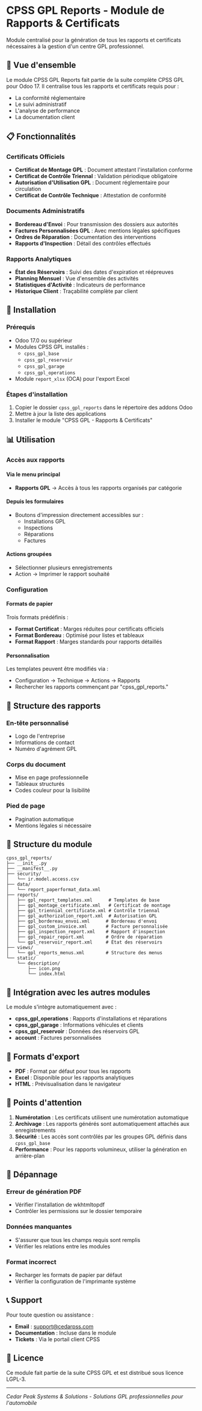 # CPSS GPL Reports - Module de Rapports & Certificats

Module centralisé pour la génération de tous les rapports et certificats nécessaires à la gestion d'un centre GPL professionnel.

## 🎯 Vue d'ensemble

Le module CPSS GPL Reports fait partie de la suite complète CPSS GPL pour Odoo 17. Il centralise tous les rapports et certificats requis pour :
- La conformité réglementaire
- Le suivi administratif
- L'analyse de performance
- La documentation client

## 📋 Fonctionnalités

### Certificats Officiels
- **Certificat de Montage GPL** : Document attestant l'installation conforme
- **Certificat de Contrôle Triennal** : Validation périodique obligatoire
- **Autorisation d'Utilisation GPL** : Document réglementaire pour circulation
- **Certificat de Contrôle Technique** : Attestation de conformité

### Documents Administratifs
- **Bordereau d'Envoi** : Pour transmission des dossiers aux autorités
- **Factures Personnalisées GPL** : Avec mentions légales spécifiques
- **Ordres de Réparation** : Documentation des interventions
- **Rapports d'Inspection** : Détail des contrôles effectués

### Rapports Analytiques
- **État des Réservoirs** : Suivi des dates d'expiration et réépreuves
- **Planning Mensuel** : Vue d'ensemble des activités
- **Statistiques d'Activité** : Indicateurs de performance
- **Historique Client** : Traçabilité complète par client

## 🔧 Installation

### Prérequis
- Odoo 17.0 ou supérieur
- Modules CPSS GPL installés :
  - `cpss_gpl_base`
  - `cpss_gpl_reservoir`
  - `cpss_gpl_garage`
  - `cpss_gpl_operations`
- Module `report_xlsx` (OCA) pour l'export Excel

### Étapes d'installation
1. Copier le dossier `cpss_gpl_reports` dans le répertoire des addons Odoo
2. Mettre à jour la liste des applications
3. Installer le module "CPSS GPL - Rapports & Certificats"

## 📊 Utilisation

### Accès aux rapports

#### Via le menu principal
- **Rapports GPL** → Accès à tous les rapports organisés par catégorie

#### Depuis les formulaires
- Boutons d'impression directement accessibles sur :
  - Installations GPL
  - Inspections
  - Réparations
  - Factures

#### Actions groupées
- Sélectionner plusieurs enregistrements
- Action → Imprimer le rapport souhaité

### Configuration

#### Formats de papier
Trois formats prédéfinis :
- **Format Certificat** : Marges réduites pour certificats officiels
- **Format Bordereau** : Optimisé pour listes et tableaux
- **Format Rapport** : Marges standards pour rapports détaillés

#### Personnalisation
Les templates peuvent être modifiés via :
- Configuration → Technique → Actions → Rapports
- Rechercher les rapports commençant par "cpss_gpl_reports."

## 🎨 Structure des rapports

### En-tête personnalisé
- Logo de l'entreprise
- Informations de contact
- Numéro d'agrément GPL

### Corps du document
- Mise en page professionnelle
- Tableaux structurés
- Codes couleur pour la lisibilité

### Pied de page
- Pagination automatique
- Mentions légales si nécessaire

## 📁 Structure du module

```
cpss_gpl_reports/
├── __init__.py
├── __manifest__.py
├── security/
│   └── ir.model.access.csv
├── data/
│   └── report_paperformat_data.xml
├── reports/
│   ├── gpl_report_templates.xml      # Templates de base
│   ├── gpl_montage_certificate.xml   # Certificat de montage
│   ├── gpl_triennial_certificate.xml # Contrôle triennal
│   ├── gpl_authorization_report.xml  # Autorisation GPL
│   ├── gpl_bordereau_envoi.xml      # Bordereau d'envoi
│   ├── gpl_custom_invoice.xml       # Facture personnalisée
│   ├── gpl_inspection_report.xml    # Rapport d'inspection
│   ├── gpl_repair_report.xml        # Ordre de réparation
│   └── gpl_reservoir_report.xml     # État des réservoirs
├── views/
│   └── gpl_reports_menus.xml        # Structure des menus
└── static/
    └── description/
        ├── icon.png
        └── index.html
```

## 🔄 Intégration avec les autres modules

Le module s'intègre automatiquement avec :
- **cpss_gpl_operations** : Rapports d'installations et réparations
- **cpss_gpl_garage** : Informations véhicules et clients
- **cpss_gpl_reservoir** : Données des réservoirs GPL
- **account** : Factures personnalisées

## 📝 Formats d'export

- **PDF** : Format par défaut pour tous les rapports
- **Excel** : Disponible pour les rapports analytiques
- **HTML** : Prévisualisation dans le navigateur

## 🚨 Points d'attention

1. **Numérotation** : Les certificats utilisent une numérotation automatique
2. **Archivage** : Les rapports générés sont automatiquement attachés aux enregistrements
3. **Sécurité** : Les accès sont contrôlés par les groupes GPL définis dans `cpss_gpl_base`
4. **Performance** : Pour les rapports volumineux, utiliser la génération en arrière-plan

## 🐛 Dépannage

### Erreur de génération PDF
- Vérifier l'installation de wkhtmltopdf
- Contrôler les permissions sur le dossier temporaire

### Données manquantes
- S'assurer que tous les champs requis sont remplis
- Vérifier les relations entre les modules

### Format incorrect
- Recharger les formats de papier par défaut
- Vérifier la configuration de l'imprimante système

## 📞 Support

Pour toute question ou assistance :
- **Email** : support@cedarpss.com
- **Documentation** : Incluse dans le module
- **Tickets** : Via le portail client CPSS

## 📜 Licence

Ce module fait partie de la suite CPSS GPL et est distribué sous licence LGPL-3.

---

*Cedar Peak Systems & Solutions - Solutions GPL professionnelles pour l'automobile*
